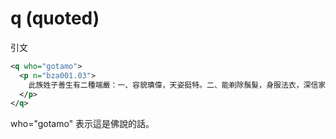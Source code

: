 # q (quoted)

引文

```xml
<q who="gotamo">
  <p n="bza001.03">
    此族姓子善生有二種端嚴：一、容貌璝偉，天姿挺特。二、能剃除鬚髮，身服法衣，深信家法會歸無常，出家學道；盡諸煩惱，具足無漏，心得解脫，慧得解脫；身證無為，生死永盡，梵行已立，不受後有。
  </p>
</q>
```

who="gotamo" 表示這是佛說的話。